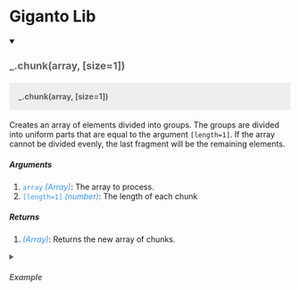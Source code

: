 # Giganto Lib

<details open>
<summary>
  <h3 style="font-size:18px; font-weight:bold; color:#5f5f5f;">_.chunk(array, [size=1])</h3>
</summary>

  <h4 style="padding:16px; background:#eee; color:#5f5f5f;">_.chunk(array, [size=1])</h4>
  <p>Creates an array of elements divided into groups. The groups are divided into uniform parts that are equal to the argument <code>[length=1]</code>. If the array cannot be divided evenly, the last fragment will be the remaining elements.</p>

  <h5>Arguments</h5>
  <ol>
    <li><code style="color:#3492ff;">array</code> <em style="color:#3492ff;">(Array)</em>: The array to process.</li>
    <li><code style="color:#3492ff;">[length=1]</code> <em style="color:#3492ff;">(number)</em>: The length of each chunk</li>
  </ol>
  <h5>Returns</h5>
    <ol>
    <li><em style="color:#3492ff;">(Array)</em>: Returns the new array of chunks.</li>
  </ol>

  <details>
  <summary style="font-size:14px; font-weight:bold; color:#5f5f5f;"><h5>Example</h5></summary>
  <pre>
    <p>_.chunk(['a', 'b', 'c', 'd'], 2);</p>
    <p>// => [['a', 'b'], ['c', 'd']]</p>
    
    <p>_.chunk(['a', 'b', 'c', 'd'], 3);</p>
    <p>// => [['a', 'b', 'c'], ['d']]</p>
  </pre>
  </details>
</details>
